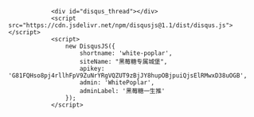 <!-- disqus -->
                <div id="disqus_thread"></div>
                <script src="https://cdn.jsdelivr.net/npm/disqusjs@1.1/dist/disqus.js"></script>
                <script>
                    new DisqusJS({
                        shortname: 'white-poplar',
                        siteName: "黑莓糖专属城堡",
                        apikey: 'G81FQHso8pj4rllhFpV9ZuNrYRgVQZUT9zBjJY8hupOBjpuiQjsElRMwxD38uOGB',
                        admin: 'WhitePoplar',
                        adminLabel: '黑莓糖一生推'
                    });
                </script>
<!-- /disqus -->